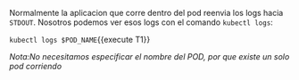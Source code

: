 Normalmente la aplicacion que corre dentro del pod reenvia los logs hacia `STDOUT`. Nosotros podemos ver esos logs con el comando `kubectl logs`:

`kubectl logs $POD_NAME`{{execute T1}}

*Nota:No necesitamos especificar el nombre del POD, por que existe un solo pod corriendo*
